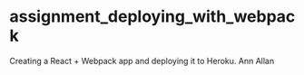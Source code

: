 # assignment_deploying_with_webpack

Creating a React + Webpack app and deploying it to Heroku.
Ann Allan
